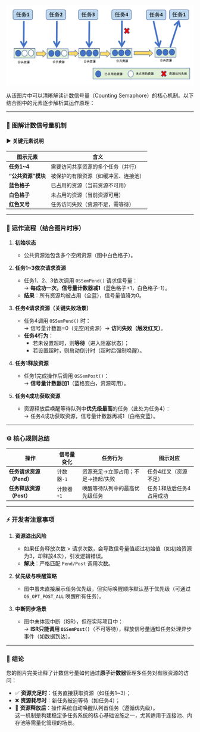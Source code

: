 ![](计数型信号量.png)

从该图片中可以清晰解读计数信号量（Counting Semaphore）的核心机制。以下结合图中的元素逐步解析其运作原理：

---

### 🧩 **图解计数信号量机制**
#### ▶️ **关键元素说明**
| **图示元素**         | **含义**                              |
|----------------------|---------------------------------------|
| **任务1~4**          | 需要访问共享资源的多个任务（并行）     |
| **“公共资源”模块**    | 被保护的有限资源（如缓冲区、连接池）   |
| **蓝色格子**         | 已占用的资源（当前资源不可用）        |
| **白色格子**         | 未占用的资源（当前资源可用）          |
| **红色叉号**         | 任务访问失败（资源不足，需等待）      |

---

### 🔄 **运作流程（结合图片时序）**
1. **初始状态**  
   - 公共资源池包含多个空闲资源（图中白色格子）。

2. **任务1~3依次请求资源**  
   - 任务1、2、3依次调用 `OSSemPend()` 请求信号量：  
     → **每成功一次，信号量计数器减1**（蓝色格子+1，白色格子-1）。  
   - **结果**：所有资源均被占用（全蓝），信号量值降为0。

3. **任务4请求资源（关键失败场景）**  
   - 任务4调用 `OSSemPend()` 时：  
     → 信号量计数器=0（无空闲资源）→ **访问失败（触发红叉）**。  
   - **任务4行为**：  
     - 若未设置超时，则**等待**（进入阻塞状态）；  
     - 若设置超时，则启动倒计时（超时后强制唤醒）。

4. **任务1释放资源**  
   - 任务1完成操作后调用 `OSSemPost()`：  
     → **信号量计数器加1**（蓝格变白，资源可用）。

5. **任务4成功获取资源**  
   - 资源释放后唤醒等待队列中**优先级最高**的任务（此处为任务4）：  
     → 任务4成功获取资源，信号量计数器再减1（白格变蓝）。

---

### ⚙️ **核心规则总结**
| **操作**               | **信号量变化** | **任务行为**                     | **图示对应**               |
|------------------------|----------------|----------------------------------|----------------------------|
| **任务请求资源（Pend）**| 计数器`-1`     | 资源充足→立即占用；不足→挂起/失败 | 任务4红叉（资源不足）      |
| **任务释放资源（Post）**| 计数器`+1`     | 唤醒等待队列中的最高优先级任务    | 任务1释放后任务4占用成功 |

---

### ⚡ **开发者注意事项**
1. **资源溢出风险**  
   - 如果任务释放次数 > 请求次数，会导致信号量值超过初始值（如初始资源为3，却释放4次），引发逻辑错误。
   - **解决**：严格匹配 `Pend/Post` 调用次数。

2. **优先级与唤醒策略**  
   - 图中虽未直接展示任务优先级，但实际唤醒顺序默认基于优先级（可通过 `OS_OPT_POST_ALL` 唤醒所有任务）。

3. **中断同步场景**  
   - 图中未体现中断（ISR），但在实际项目中：  
     → **ISR只能调用 `OSSemPost()`**（不可等待），释放信号量通知任务处理异步事件（如数据到达）。

---

### 💎 **结论**
您的图片完美诠释了计数信号量如何通过**原子计数器**管理多任务对有限资源的访问：  
- ✅ **资源充足时**：任务直接获取资源（如任务1~3）；  
- ❌ **资源耗尽时**：新任务被迫等待（如任务4）；  
- 🔁 **资源释放后**：操作系统自动唤醒队列首任务（遵循优先级）。  
这一机制是构建稳定多任务系统的核心基础设施之一，尤其适用于连接池、内存池等需量化管理的场景。